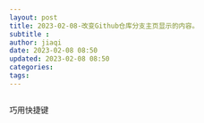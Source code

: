 ```yaml
---
layout: post
title: 2023-02-08-改变Github仓库分支主页显示的内容。
subtitle :
author: jiaqi
date: 2023-02-08 08:50
updated: 2023-02-08 08:50
categories: 
tags: 
---
```

```toc
```
巧用快捷键


